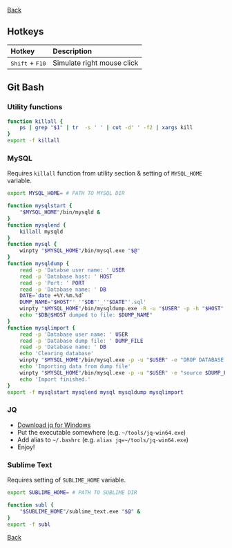 [Back](../../README.md)

## Hotkeys

| Hotkey                            | Description                |
|:----------------------------------|:---------------------------|
| <kbd>Shift</kbd> + <kbd>F10</kbd> | Simulate right mouse click |

## Git Bash

### Utility functions

```bash
function killall {
    ps | grep "$1" | tr  -s ' ' | cut -d' ' -f2 | xargs kill
}
export -f killall
```

### MySQL

Requires `killall` function from utility section & setting of `MYSQL_HOME` variable.

```bash
export MYSQL_HOME= # PATH TO MYSQL DIR

function mysqlstart {
    "$MYSQL_HOME"/bin/mysqld &
}
function mysqlend {
    killall mysqld
}
function mysql {
    winpty "$MYSQL_HOME"/bin/mysql.exe "$@"
}
function mysqldump {
    read -p 'Databse user name: ' USER
    read -p 'Database host: ' HOST
    read -p 'Port: ' PORT
    read -p 'Database name: ' DB
    DATE=`date +%Y.%m.%d`
    DUMP_NAME="$HOST"'_'"$DB"'_'"$DATE"'.sql'
    winpty "$MYSQL_HOME"/bin/mysqldump.exe -R -u "$USER" -p -h "$HOST" -P "$PORT" "$DB"  --result-file=./"$DUMP_NAME"
    echo "$DB@$HOST dumped to file: $DUMP_NAME"
}
function mysqlimport {
    read -p 'Database user name: ' USER
    read -p 'Database dump file: ' DUMP_FILE
    read -p 'Database name: ' DB
    echo 'Clearing database'
    winpty "$MYSQL_HOME"/bin/mysql.exe -p -u "$USER" -e "DROP DATABASE IF EXISTS $DB; CREATE DATABASE $DB"
    echo 'Importing data from dump file'
    winpty "$MYSQL_HOME"/bin/mysql.exe -p -u "$USER" -e "source $DUMP_FILE" "$DB"
    echo 'Import finished.'
}
export -f mysqlstart mysqlend mysql mysqldump mysqlimport
```

### JQ

- [Download jq for Windows](https://stedolan.github.io/jq/download/)
- Put the executable somewhere (e.g. `~/tools/jq-win64.exe`)
- Add alias to `~/.bashrc` (e.g. `alias jq=~/tools/jq-win64.exe`)
- Enjoy!

### Sublime Text

Requires setting of `SUBLIME_HOME` variable.

```bash
export SUBLIME_HOME= # PATH TO SUBLIME DIR

function subl {
    "$SUBLIME_HOME"/sublime_text.exe "$@" &
}
export -f subl
```



[Back](../../README.md)
